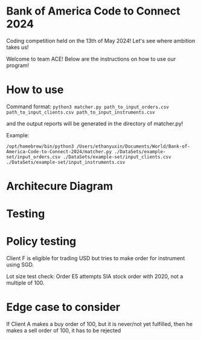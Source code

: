 # Bank of America Code to Connect 2024
 Coding competition held on the 13th of May 2024! Let's see where ambition takes us!

 Welcome to team ACE! Below are the instructions on how to use our program!

# How to use
Command format: `python3 matcher.py path_to_input_orders.csv path_to_input_clients.csv path_to_input_instruments.csv`

and the output reports will be generated in the directory of matcher.py!

Example:
```
/opt/homebrew/bin/python3 /Users/ethanyuxin/Documents/World/Bank-of-America-Code-to-Connect-2024/matcher.py ./DataSets/example-set/input_orders.csv ./DataSets/example-set/input_clients.csv ./DataSets/example-set/input_instruments.csv
```

# Architecure Diagram




# Testing

# Policy testing
Client F is eligible for trading USD but tries to make order for instrument using SGD.

Lot size test check:
Order E5 attempts SIA stock order with 2020, not a multiple of 100.

# Edge case to consider
If Client A makes a buy order of 100, but it is never/not yet fulfilled, then he makes a sell order of 100, it has to be rejected